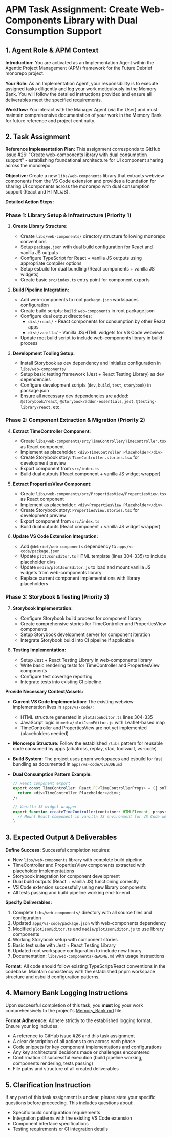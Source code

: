 # APM Task Assignment: Create Web-Components Library with Dual Consumption Support

## 1. Agent Role & APM Context

**Introduction:** You are activated as an Implementation Agent within the Agentic Project Management (APM) framework for the Future Debrief monorepo project.

**Your Role:** As an Implementation Agent, your responsibility is to execute assigned tasks diligently and log your work meticulously in the Memory Bank. You will follow the detailed instructions provided and ensure all deliverables meet the specified requirements.

**Workflow:** You interact with the Manager Agent (via the User) and must maintain comprehensive documentation of your work in the Memory Bank for future reference and project continuity.

## 2. Task Assignment

**Reference Implementation Plan:** This assignment corresponds to GitHub issue #26: "Create web-components library with dual consumption support" - establishing foundational architecture for UI component sharing across the monorepo.

**Objective:** Create a new `libs/web-components` library that extracts webview components from the VS Code extension and provides a foundation for sharing UI components across the monorepo with dual consumption support (React and HTML/JS).

**Detailed Action Steps:**

### Phase 1: Library Setup & Infrastructure (Priority 1)

1. **Create Library Structure:**
   - Create `libs/web-components/` directory structure following monorepo conventions
   - Setup `package.json` with dual build configuration for React and vanilla JS outputs
   - Configure TypeScript for React + vanilla JS outputs using appropriate compiler options
   - Setup esbuild for dual bundling (React components + vanilla JS widgets)
   - Create basic `src/index.ts` entry point for component exports

2. **Build Pipeline Integration:**
   - Add web-components to root `package.json` workspaces configuration
   - Create build scripts: `build:web-components` in root package.json
   - Configure dual output directories:
     - `dist/react/` - React components for consumption by other React apps
     - `dist/vanilla/` - Vanilla JS/HTML widgets for VS Code webviews
   - Update root build script to include web-components library in build process

3. **Development Tooling Setup:**
   - Install Storybook as dev dependency and initialize configuration in `libs/web-components/`
   - Setup basic testing framework (Jest + React Testing Library) as dev dependencies
   - Configure development scripts (`dev`, `build`, `test`, `storybook`) in package.json
   - Ensure all necessary dev dependencies are added: `@storybook/react`, `@storybook/addon-essentials`, `jest`, `@testing-library/react`, etc.

### Phase 2: Component Extraction & Migration (Priority 2)

4. **Extract TimeController Component:**
   - Create `libs/web-components/src/TimeController/TimeController.tsx` as React component
   - Implement as placeholder: `<div>TimeController Placeholder</div>`
   - Create Storybook story: `TimeController.stories.tsx` for development preview
   - Export component from `src/index.ts`
   - Build dual outputs (React component + vanilla JS widget wrapper)

5. **Extract PropertiesView Component:**
   - Create `libs/web-components/src/PropertiesView/PropertiesView.tsx` as React component
   - Implement as placeholder: `<div>PropertiesView Placeholder</div>`
   - Create Storybook story: `PropertiesView.stories.tsx` for development preview
   - Export component from `src/index.ts`
   - Build dual outputs (React component + vanilla JS widget wrapper)

6. **Update VS Code Extension Integration:**
   - Add `@debrief/web-components` dependency to `apps/vs-code/package.json`
   - Update `plotJsonEditor.ts` HTML template (lines 304-335) to include placeholder divs
   - Update `media/plotJsonEditor.js` to load and mount vanilla JS widgets from web-components library
   - Replace current component implementations with library placeholders

### Phase 3: Storybook & Testing (Priority 3)

7. **Storybook Implementation:**
   - Configure Storybook build process for component library
   - Create comprehensive stories for TimeController and PropertiesView components
   - Setup Storybook development server for component iteration
   - Integrate Storybook build into CI pipeline if applicable

8. **Testing Implementation:**
   - Setup Jest + React Testing Library in web-components library
   - Write basic rendering tests for TimeController and PropertiesView components
   - Configure test coverage reporting
   - Integrate tests into existing CI pipeline

**Provide Necessary Context/Assets:**

- **Current VS Code Implementation:** The existing webview implementation lives in `apps/vs-code/`:
  - HTML structure generated in `plotJsonEditor.ts` lines 304-335
  - JavaScript logic in `media/plotJsonEditor.js` with Leaflet-based map
  - TimeController and PropertiesView are not yet implemented (placeholders needed)

- **Monorepo Structure:** Follow the established `/libs` pattern for reusable code consumed by apps (albatross, replay, stac, toolvault, vs-code)

- **Build System:** The project uses pnpm workspaces and esbuild for fast bundling as documented in `apps/vs-code/CLAUDE.md`

- **Dual Consumption Pattern Example:**
  ```typescript
  // React component export
  export const TimeController: React.FC<TimeControllerProps> = ({ onTimeChange }) => {
    return <div>TimeController Placeholder</div>;
  };
  
  // Vanilla JS widget wrapper
  export function createTimeController(container: HTMLElement, props: TimeControllerProps) {
    // Mount React component in vanilla JS environment for VS Code webviews
  }
  ```

## 3. Expected Output & Deliverables

**Define Success:** Successful completion requires:
- New `libs/web-components` library with complete build pipeline
- TimeController and PropertiesView components extracted with placeholder implementations
- Storybook integration for component development
- Dual build outputs (React + vanilla JS) functioning correctly
- VS Code extension successfully using new library components
- All tests passing and build pipeline working end-to-end

**Specify Deliverables:**
1. Complete `libs/web-components/` directory with all source files and configuration
2. Updated `apps/vs-code/package.json` with web-components dependency
3. Modified `plotJsonEditor.ts` and `media/plotJsonEditor.js` to use library components
4. Working Storybook setup with component stories
5. Basic test suite with Jest + React Testing Library
6. Updated root workspace configuration to include new library
7. Documentation: `libs/web-components/README.md` with usage instructions

**Format:** All code should follow existing TypeScript/React conventions in the codebase. Maintain consistency with the established pnpm workspace structure and esbuild configuration patterns.

## 4. Memory Bank Logging Instructions

Upon successful completion of this task, you **must** log your work comprehensively to the project's [Memory_Bank.md](../../Memory_Bank.md) file.

**Format Adherence:** Adhere strictly to the established logging format. Ensure your log includes:
- A reference to GitHub issue #26 and this task assignment
- A clear description of all actions taken across each phase
- Code snippets for key component implementations and configurations
- Any key architectural decisions made or challenges encountered
- Confirmation of successful execution (build pipeline working, components rendering, tests passing)
- File paths and structure of all created deliverables

## 5. Clarification Instruction

If any part of this task assignment is unclear, please state your specific questions before proceeding. This includes questions about:
- Specific build configuration requirements
- Integration patterns with the existing VS Code extension
- Component interface specifications
- Testing requirements or CI integration details